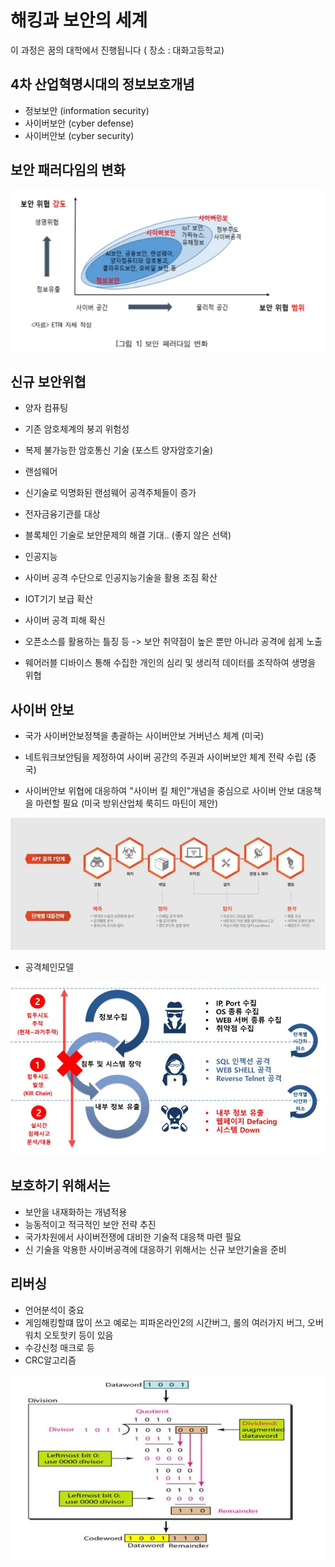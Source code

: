 # 해킹과 보안의 세계

이 과정은 꿈의 대학에서 진행됩니다 ( 장소 : 대화고등학교)

## 4차 산업혁명시대의 정보보호개념

- 정보보안 (information security)
- 사이버보안 (cyber defense)
- 사이버안보 (cyber security)

## 보안 패러다임의 변화 

![](./img/1.jpg)

## 신규 보안위협

- 양자 컴퓨팅
 - 기존 암호체계의 붕괴 위험성
 - 복제 불가능한 암호통신 기술 (포스트 양자암호기술)

- 랜섬웨어
 - 신기술로 익명화된 랜섬웨어 공격주체들이 증가

- 전자금융기관를 대상
 - 블록체인 기술로 보안문제의 해결 기대.. (좋지 않은 선택)

- 인공지능
 - 사이버 공격 수단으로 인공지능기술을 활용 조짐 확산

- IOT기기 보급 확산
 - 사이버 공격 피해 확신
 - 오픈소스를 활용하는 틀징 등 -> 보안 취약점이 높은 뿐만 아니라 공격에 쉽게 노출
 - 웨어러블 디바이스 통해 수집한 개인의 심리 및 생리적 데이터를 조작하여 생명을 위협

## 사이버 안보

- 국가 사이버안보정책을 총괄하는 사이버안보 거버넌스 체계 (미국)

- 네트워크보안팀을 제정하여 사이버 공간의 주권과 사이버보안 체계 전략 수립 (중국)

- 사이버안보 위협에 대응하여 "사이버 킬 체인"개념을 중심으로 사이버 안보 대응책을 마련할 필요 (미국 방위산업체 룩히드 마틴이 제안)

![](./img/2.jpg)

- 공격체인모델

![](./img/3.jpg)

## 보호하기 위해서는 

- 보안을 내재화하는 개념적용
- 능동적이고 적극적인 보안 전략 추진
- 국가차원에서 사이버전쟁에 대비한 기술적 대응책 마련 필요
- 신 기술을 악용한 사이버공격에 대응하기 위해서는 신규 보안기술을 준비

## 리버싱

- 언어분석이 중요
- 게임해킹할떄 많이 쓰고 예로는 피파온라인2의 시간버그, 롤의 여러가지 버그, 오버워치 오토핫키 등이 있음
- 수강신청 매크로 등
- CRC알고리즘

![](./img/4.jpg)
